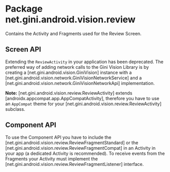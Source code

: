 # Package net.gini.android.vision.review

Contains the Activity and Fragments used for the Review Screen.

## Screen API

Extending the `ReviewActivity` in your application has been deprecated. The preferred way of adding network calls to the Gini Vision Library
is by creating a [net.gini.android.vision.GiniVision] instance with a [net.gini.android.vision.network.GiniVisionNetworkService] and a
[net.gini.android.vision.network.GiniVisionNetworkApi] implementation.

**Note:** [net.gini.android.vision.review.ReviewActivity] extends [androidx.appcompat.app.AppCompatActivity], therefore you have to use an
`AppCompat` theme for your [net.gini.android.vision.review.ReviewActivity] subclass.

## Component API

To use the Component API you have to include the [net.gini.android.vision.review.ReviewFragmentStandard] or the
[net.gini.android.vision.review.ReviewFragmentCompat] in an Activity in your app (a dedicated Activity is recommended). To receive events
from the Fragments your Activity must implement the [net.gini.android.vision.review.ReviewFragmentListener] interface.

